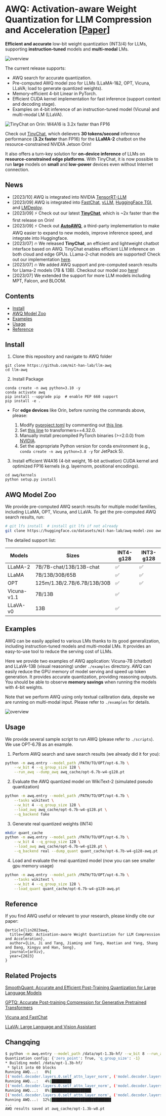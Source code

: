 # AWQ: Activation-aware Weight Quantization for LLM Compression and Acceleration [[Paper](https://arxiv.org/abs/2306.00978)]

**Efficient and accurate** low-bit weight quantization (INT3/4) for LLMs, supporting **instruction-tuned** models and **multi-modal** LMs.

![overview](figures/overview.png)

The current release supports: 

- AWQ search for accurate quantization. 
- Pre-computed AWQ model zoo for LLMs (LLaMA-1&2, OPT, Vicuna, LLaVA; load to generate quantized weights).
- Memory-efficient 4-bit Linear in PyTorch.
- Efficient CUDA kernel implementation for fast inference (support context and decoding stage).
- Examples on 4-bit inference of an instruction-tuned model (Vicuna) and multi-modal LM (LLaVA).

![TinyChat on Orin: W4A16 is 3.2x faster than FP16](./tinychat/figures/orin_example.gif)

Check out [TinyChat](tinychat), which delievers **30 tokens/second** inference performance (**3.2x faster** than FP16) for the **LLaMA-2** chatbot on the resource-constrained NVIDIA Jetson Orin! 

It also offers a turn-key solution for **on-device inference** of LLMs on **resource-constrained edge platforms**. With TinyChat, it is now possible to run **large** models on **small** and **low-power** devices even without Internet connection.


## News
- [2023/10] AWQ is integrated into NVIDIA [TensorRT-LLM](https://github.com/NVIDIA/TensorRT-LLM/)
- [2023/09] AWQ is integrated into [FastChat](https://github.com/lm-sys/FastChat/blob/main/docs/awq.md), [vLLM](https://github.com/vllm-project/vllm/blob/main/vllm/model_executor/quantization_utils/awq.py), [HuggingFace TGI](https://github.com/huggingface/text-generation-inference/pull/1054), and [LMDeploy](https://github.com/InternLM/lmdeploy). 
- [2023/09] ⚡ Check out our latest [**TinyChat**](tinychat), which is ~2x faster than the first release on Orin!
- [2023/09] ⚡ Check out [**AutoAWQ**](https://github.com/casper-hansen/AutoAWQ), a third-party implementation to make AWQ easier to expand to new models, improve inference speed, and integrate into Huggingface.
- [2023/07] 🔥 We released **TinyChat**, an efficient and lightweight chatbot interface based on AWQ. TinyChat enables efficient LLM inference on both cloud and edge GPUs. LLama-2-chat models are supported! Check out our implementation [here](tinychat).
- [2023/07] 🔥 We added AWQ support and pre-computed search results for Llama-2 models (7B & 13B). Checkout our model zoo [here](https://huggingface.co/datasets/mit-han-lab/awq-model-zoo)!
- [2023/07] We extended the support for more LLM models including MPT, Falcon, and BLOOM. 

## Contents

- [Install](#install)
- [AWQ Model Zoo](#awq-model-zoo)
- [Examples](#examples)
- [Usage](#usage)
- [Reference](#reference)

## Install

1. Clone this repository and navigate to AWQ folder
```
git clone https://github.com/mit-han-lab/llm-awq
cd llm-awq
```

2. Install Package
```
conda create -n awq python=3.10 -y
conda activate awq
pip install --upgrade pip  # enable PEP 660 support
pip install -e .
```

* For **edge devices** like Orin, before running the commands above, please:

    1. Modify [pyproject.toml](pyproject.toml) by commenting out [this line](https://github.com/mit-han-lab/llm-awq/blob/3fce69061682fdd528824e5da3d03a8a8b545f2a/pyproject.toml#L17).
    2. Set [this line](https://github.com/mit-han-lab/llm-awq/blob/3fce69061682fdd528824e5da3d03a8a8b545f2a/pyproject.toml#18) to transformers==4.32.0.
    3. Manually install precompiled PyTorch binaries (>=2.0.0) from [NVIDIA](https://forums.developer.nvidia.com/t/pytorch-for-jetson/72048).
    4. Set the appropriate Python version for conda environment (e.g., `conda create -n awq python=3.8 -y` for JetPack 5).
  
3. Install efficient W4A16 (4-bit weight, 16-bit activation) CUDA kernel and optimized FP16 kernels (e.g. layernorm, positional encodings).
```
cd awq/kernels
python setup.py install
```

## AWQ Model Zoo

We provide pre-computed AWQ search results for multiple model families, including LLaMA, OPT, Vicuna, and LLaVA. To get the pre-computed AWQ search results, run:

```bash
# git lfs install  # install git lfs if not already
git clone https://huggingface.co/datasets/mit-han-lab/awq-model-zoo awq_cache
```

The detailed support list:

| Models | Sizes                       | INT4-g128 | INT3-g128 |
| ------ | --------------------------- | --------- | --------- |
| LLaMA-2  | 7B/7B-chat/13B/13B-chat   | ✅         | ✅        |
| LLaMA  | 7B/13B/30B/65B              | ✅         | ✅        |
| OPT    | 125m/1.3B/2.7B/6.7B/13B/30B | ✅         | ✅        |
| Vicuna-v1.1 | 7B/13B                 | ✅         |           |
| LLaVA-v0 | 13B                       | ✅         |           |

## Examples

AWQ can be easily applied to various LMs thanks to its good generalization, including instruction-tuned models and multi-modal LMs. It provides an easy-to-use tool to reduce the serving cost of LLMs.

Here we provide two examples of AWQ application: Vicuna-7B (chatbot) and LLaVA-13B (visual reasoning) under `./examples` directory. AWQ can easily reduce the GPU memory of model serving and speed up token generation. It provides accurate quantization, providing reasoning outputs. You should be able to observe **memory savings** when running the models with 4-bit weights. 

Note that we perform AWQ using only textual calibration data, depsite we are running on multi-modal input. Please refer to `./examples` for details.

![overview](figures/example_vis.jpg)

## Usage

We provide several sample script to run AWQ (please refer to `./scripts`). We use OPT-6.7B as an example.

1. Perform AWQ search and save search results (we already did it for you):
```bash
python -m awq.entry --model_path /PATH/TO/OPT/opt-6.7b \
    --w_bit 4 --q_group_size 128 \
    --run_awq --dump_awq awq_cache/opt-6.7b-w4-g128.pt
```

2. Evaluate the AWQ quantized model on WikiText-2 (simulated pseudo quantization)
```bash
python -m awq.entry --model_path /PATH/TO/OPT/opt-6.7b \
    --tasks wikitext \
    --w_bit 4 --q_group_size 128 \
    --load_awq awq_cache/opt-6.7b-w4-g128.pt \
    --q_backend fake
```

3. Generate real quantized weights (INT4)
```bash
mkdir quant_cache
python -m awq.entry --model_path /PATH/TO/OPT/opt-6.7b \
    --w_bit 4 --q_group_size 128 \
    --load_awq awq_cache/opt-6.7b-w4-g128.pt \
    --q_backend real --dump_quant quant_cache/opt-6.7b-w4-g128-awq.pt
```

4. Load and evaluate the real quantized model (now you can see smaller gpu memory usage)
```bash
python -m awq.entry --model_path /PATH/TO/OPT/opt-6.7b \
    --tasks wikitext \
    --w_bit 4 --q_group_size 128 \
    --load_quant quant_cache/opt-6.7b-w4-g128-awq.pt
```

## Reference

If you find AWQ useful or relevant to your research, please kindly cite our paper:

```
@article{lin2023awq,
  title={AWQ: Activation-aware Weight Quantization for LLM Compression and Acceleration},
  author={Lin, Ji and Tang, Jiaming and Tang, Haotian and Yang, Shang and Dang, Xingyu and Han, Song},
  journal={arXiv},
  year={2023}
}
```

## Related Projects

[SmoothQuant: Accurate and Efficient Post-Training Quantization for Large Language Models](https://github.com/mit-han-lab/smoothquant)

[GPTQ: Accurate Post-training Compression for Generative Pretrained Transformers](https://arxiv.org/abs/2210.17323)

[Vicuna and FastChat](https://github.com/lm-sys/FastChat#readme)

[LLaVA: Large Language and Vision Assistant](https://github.com/haotian-liu/LLaVA)

## Changqing

```bash
$ python -m awq.entry --model_path /data/opt-1.3b-hf/ --w_bit 8 --run_awq --dump_awq awq_cache/opt-1.3b-w8.pt
Quantization config: {'zero_point': True, 'q_group_size': -1}
* Building model /data/opt-1.3b-hf/
 * Split into 60 blocks
Running AWQ...:   0%|                                                                                                                                                                                                                               | 0/24 [00:00<?, ?it/s]
[('model.decoder.layers.0.self_attn_layer_norm', ('model.decoder.layers.0.self_attn.q_proj', 'model.decoder.layers.0.self_attn.k_proj', 'model.decoder.layers.0.self_attn.v_proj'), tensor([0.9119, 1.3075, 0.8703,  ..., 1.0233, 1.0013, 0.9770])), ('model.decoder.layers.0.self_attn.v_proj', ('model.decoder.layers.0.self_attn.out_proj',), tensor([1.3301, 1.2490, 1.2283,  ..., 1.1685, 1.2393, 1.2438])), ('model.decoder.layers.0.final_layer_norm', ('model.decoder.layers.0.fc1',), tensor([0.2656, 0.4866, 0.3155,  ..., 0.2604, 0.3211, 0.3796])), ('model.decoder.layers.0.fc1', ('model.decoder.layers.0.fc2',), tensor([0.3859, 0.3912, 0.3935,  ..., 0.3041, 0.4645, 0.4367]))]
Running AWQ...:   4%|████████▉                                                                                                                                                                                                              | 1/24 [00:25<09:54, 25.84s/it]
[('model.decoder.layers.0.self_attn_layer_norm', ('model.decoder.layers.0.self_attn.q_proj', 'model.decoder.layers.0.self_attn.k_proj', 'model.decoder.layers.0.self_attn.v_proj'), tensor([0.9119, 1.3075, 0.8703,  ..., 1.0233, 1.0013, 0.9770])), ('model.decoder.layers.0.self_attn.v_proj', ('model.decoder.layers.0.self_attn.out_proj',), tensor([1.3301, 1.2490, 1.2283,  ..., 1.1685, 1.2393, 1.2438])), ('model.decoder.layers.0.final_layer_norm', ('model.decoder.layers.0.fc1',), tensor([0.2656, 0.4866, 0.3155,  ..., 0.2604, 0.3211, 0.3796])), ('model.decoder.layers.0.fc1', ('model.decoder.layers.0.fc2',), tensor([0.3859, 0.3912, 0.3935,  ..., 0.3041, 0.4645, 0.4367])), ('model.decoder.layers.1.self_attn_layer_norm', ('model.decoder.layers.1.self_attn.q_proj', 'model.decoder.layers.1.self_attn.k_proj', 'model.decoder.layers.1.self_attn.v_proj'), tensor([0.9036, 0.6764, 0.6403,  ..., 0.8947, 0.9801, 0.8870])), ('model.decoder.layers.1.self_attn.v_proj', ('model.decoder.layers.1.self_attn.out_proj',), tensor([1.3371, 1.3844, 1.4209,  ..., 1.4862, 1.4690, 1.2799])), ('model.decoder.layers.1.final_layer_norm', ('model.decoder.layers.1.fc1',), tensor([0.7314, 0.5508, 0.7057,  ..., 0.4870, 0.6115, 0.5066])), ('model.decoder.layers.1.fc1', ('model.decoder.layers.1.fc2',), tensor([0.6070, 1.6315, 0.5499,  ..., 1.7474, 0.4939, 1.7453]))]
Running AWQ...:   8%|█████████████████▉                                                                                                                                                                                                     | 2/24 [00:46<08:26, 23.03s/it]
[('model.decoder.layers.0.self_attn_layer_norm', ('model.decoder.layers.0.self_attn.q_proj', 'model.decoder.layers.0.self_attn.k_proj', 'model.decoder.layers.0.self_attn.v_proj'), tensor([0.9119, 1.3075, 0.8703,  ..., 1.0233, 1.0013, 0.9770])), ('model.decoder.layers.0.self_attn.v_proj', ('model.decoder.layers.0.self_attn.out_proj',), tensor([1.3301, 1.2490, 1.2283,  ..., 1.1685, 1.2393, 1.2438])), ('model.decoder.layers.0.final_layer_norm', ('model.decoder.layers.0.fc1',), tensor([0.2656, 0.4866, 0.3155,  ..., 0.2604, 0.3211, 0.3796])), ('model.decoder.layers.0.fc1', ('model.decoder.layers.0.fc2',), tensor([0.3859, 0.3912, 0.3935,  ..., 0.3041, 0.4645, 0.4367])), ('model.decoder.layers.1.self_attn_layer_norm', ('model.decoder.layers.1.self_attn.q_proj', 'model.decoder.layers.1.self_attn.k_proj', 'model.decoder.layers.1.self_attn.v_proj'), tensor([0.9036, 0.6764, 0.6403,  ..., 0.8947, 0.9801, 0.8870])), ('model.decoder.layers.1.self_attn.v_proj', ('model.decoder.layers.1.self_attn.out_proj',), tensor([1.3371, 1.3844, 1.4209,  ..., 1.4862, 1.4690, 1.2799])), ('model.decoder.layers.1.final_layer_norm', ('model.decoder.layers.1.fc1',), tensor([0.7314, 0.5508, 0.7057,  ..., 0.4870, 0.6115, 0.5066])), ('model.decoder.layers.1.fc1', ('model.decoder.layers.1.fc2',), tensor([0.6070, 1.6315, 0.5499,  ..., 1.7474, 0.4939, 1.7453])), ('model.decoder.layers.2.self_attn_layer_norm', ('model.decoder.layers.2.self_attn.q_proj', 'model.decoder.layers.2.self_attn.k_proj', 'model.decoder.layers.2.self_attn.v_proj'), tensor([0.8909, 0.8273, 0.6141,  ..., 0.8716, 0.9316, 0.8075])), ('model.decoder.layers.2.self_attn.v_proj', ('model.decoder.layers.2.self_attn.out_proj',), tensor([1.0159, 0.9391, 1.3082,  ..., 0.7308, 1.2391, 1.5200])), ('model.decoder.layers.2.final_layer_norm', ('model.decoder.layers.2.fc1',), tensor([0.5209, 0.4312, 0.6109,  ..., 0.4170, 0.4209, 0.4315])), ('model.decoder.layers.2.fc1', ('model.decoder.layers.2.fc2',), tensor([0.4667, 0.4628, 0.5028,  ..., 0.4864, 0.4994, 0.4969]))]
Running AWQ...:  12%|██████████████████████████▉                                                                                                                                                                                            | 3/24 [01:07<07:37, 21.77s/it]
...
AWQ results saved at awq_cache/opt-1.3b-w8.pt
```
